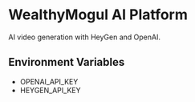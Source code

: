 # WealthyMogul AI Platform

AI video generation with HeyGen and OpenAI.

## Environment Variables
- OPENAI_API_KEY
- HEYGEN_API_KEY
